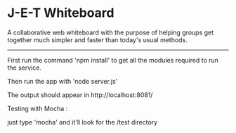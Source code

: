 # J-E-T Whiteboard


A collaborative web whiteboard with the purpose of helping groups get together much simpler and faster than today's usual methods.

___
First run the command 'npm install' to get all the modules required to run the service.

Then run the app with 'node server.js'

The output should appear in http://localhost:8081/


Testing with Mocha :

just type 'mocha' and it'll look for the /test directory

